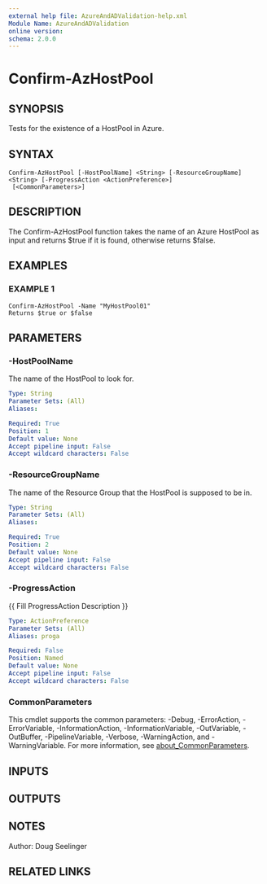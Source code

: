 ```yaml
---
external help file: AzureAndADValidation-help.xml
Module Name: AzureAndADValidation
online version:
schema: 2.0.0
---
```


# Confirm-AzHostPool

## SYNOPSIS
Tests for the existence of a HostPool in Azure.

## SYNTAX

```
Confirm-AzHostPool [-HostPoolName] <String> [-ResourceGroupName] <String> [-ProgressAction <ActionPreference>]
 [<CommonParameters>]
```

## DESCRIPTION
The Confirm-AzHostPool function takes the name of an Azure HostPool as input and returns $true if it is found,
otherwise returns $false.

## EXAMPLES

### EXAMPLE 1
```
Confirm-AzHostPool -Name "MyHostPool01"
Returns $true or $false
```

## PARAMETERS

### -HostPoolName
The name of the HostPool to look for.

```yaml
Type: String
Parameter Sets: (All)
Aliases:

Required: True
Position: 1
Default value: None
Accept pipeline input: False
Accept wildcard characters: False
```

### -ResourceGroupName
The name of the Resource Group that the HostPool is supposed to be in.

```yaml
Type: String
Parameter Sets: (All)
Aliases:

Required: True
Position: 2
Default value: None
Accept pipeline input: False
Accept wildcard characters: False
```

### -ProgressAction
{{ Fill ProgressAction Description }}

```yaml
Type: ActionPreference
Parameter Sets: (All)
Aliases: proga

Required: False
Position: Named
Default value: None
Accept pipeline input: False
Accept wildcard characters: False
```

### CommonParameters
This cmdlet supports the common parameters: -Debug, -ErrorAction, -ErrorVariable, -InformationAction, -InformationVariable, -OutVariable, -OutBuffer, -PipelineVariable, -Verbose, -WarningAction, and -WarningVariable. For more information, see [about_CommonParameters](http://go.microsoft.com/fwlink/?LinkID=113216).

## INPUTS

## OUTPUTS

## NOTES
Author: Doug Seelinger

## RELATED LINKS
